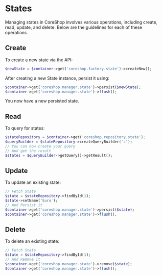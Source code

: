 # States

Managing states in CoreShop involves various operations, including create, read, update, and delete. Below are the guidelines for each of these operations.

## Create

To create a new state via the API:

```php
$newState = $container->get('coreshop.factory.state')->createNew();
```

After creating a new State instance, persist it using:

```php
$container->get('coreshop.manager.state')->persist($newState);
$container->get('coreshop.manager.state')->flush();
```

You now have a new persisted state.

## Read

To query for states:

```php
$stateRepository = $container->get('coreshop.repository.state');
$queryBuilder = $stateRepository->createQueryBuilder('c');
// You can now create your query
// And get the result
$states = $queryBuilder->getQuery()->getResult();
```

## Update

To update an existing state:

```php
// Fetch State
$state = $stateRepository->findById(1);
$state->setName('Euro');
// And Persist it
$container->get('coreshop.manager.state')->persist($state);
$container->get('coreshop.manager.state')->flush();
```

## Delete

To delete an existing state:

```php
// Fetch State
$state = $stateRepository->findById(1);
// And Remove it
$container->get('coreshop.manager.state')->remove($state);
$container->get('coreshop.manager.state')->flush();
```
